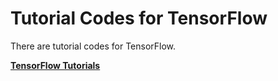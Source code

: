 # Tutorial Codes for TensorFlow

There are tutorial codes for TensorFlow.

**[TensorFlow Tutorials](https://www.tensorflow.org/versions/r0.9/tutorials/mnist/tf/index.html)**
